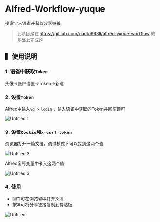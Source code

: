 # Alfred-Workflow-yuque

搜索个人语雀并获取分享链接

> 此项目是在 https://github.com/xiaotu9639/alfred-yuque-workflow 的基础上完成的

## ▍使用说明

### 1. 语雀中获取`Token`

头像→账户设置→Token→新建

### 2. 设置`Token`

Alfred中输入`yq > login` ，输入语雀中获取的Token并回车即可

![Untitled 1](https://user-images.githubusercontent.com/41355260/124374450-d5e6a100-dccd-11eb-98d0-e08ad89a91f0.png)


### 3. 设置`Cookie`和`x-csrf-token`

浏览器打开一篇文档，调试模式下可以找到这两个值

![Untitled 2](https://user-images.githubusercontent.com/41355260/124374452-e0089f80-dccd-11eb-9ce3-3a350f292d07.png)


Alfred全局变量中录入这两个值

![Untitled 3](https://user-images.githubusercontent.com/41355260/124374453-e565ea00-dccd-11eb-954c-fa1c20fc200b.png)


### 4. 使用

- 回车可在浏览器中打开文档
- 按⌘可将分享链接复制到剪贴板

![Untitled](https://user-images.githubusercontent.com/41355260/124374456-e8f97100-dccd-11eb-9a68-79c82e185407.png)


